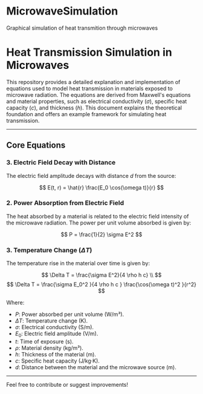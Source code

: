 # MicrowaveSimulation
Graphical simulation of heat transmition through microwaves
# Heat Transmission Simulation in Microwaves

This repository provides a detailed explanation and implementation of equations used to model heat transmission in materials exposed to microwave radiation. The equations are derived from Maxwell's equations and material properties, such as electrical conductivity ($\sigma$), specific heat capacity ($c$), and thickness ($h$). This document explains the theoretical foundation and offers an example framework for simulating heat transmission.

---

## **Core Equations**
### 3. **Electric Field Decay with Distance**
The electric field amplitude decays with distance $d$ from the source:

$$
E(t, r) = \hat{r} \frac{E_0 \cos(\omega t)}{r}
$$

### 2. **Power Absorption from Electric Field**
The heat absorbed by a material is related to the electric field intensity of the microwave radiation. The power per unit volume absorbed is given by:

$$
P = \frac{1}{2} \sigma E^2
$$


### 3. **Temperature Change ($\Delta T$)**
The temperature rise in the material over time is given by:

$$
\Delta T = \frac{\sigma E^2}{4 \rho h c} \\
$$
$$
\Delta T = \frac{\sigma E_0^2 }{4 \rho h c } \frac{\cos(\omega t)^2 }{r^2}
$$

Where:
- $P$: Power absorbed per unit volume (W/m³).
- $\Delta T$: Temperature change (K).
- $\sigma$: Electrical conductivity (S/m).
- $E_0$: Electric field amplitude (V/m).
- $t$: Time of exposure (s).
- $\rho$: Material density (kg/m³).
- $h$: Thickness of the material (m).
- $c$: Specific heat capacity (J/kg·K).
- $d$: Distance between the material and the microwave source (m).

---


Feel free to contribute or suggest improvements!
